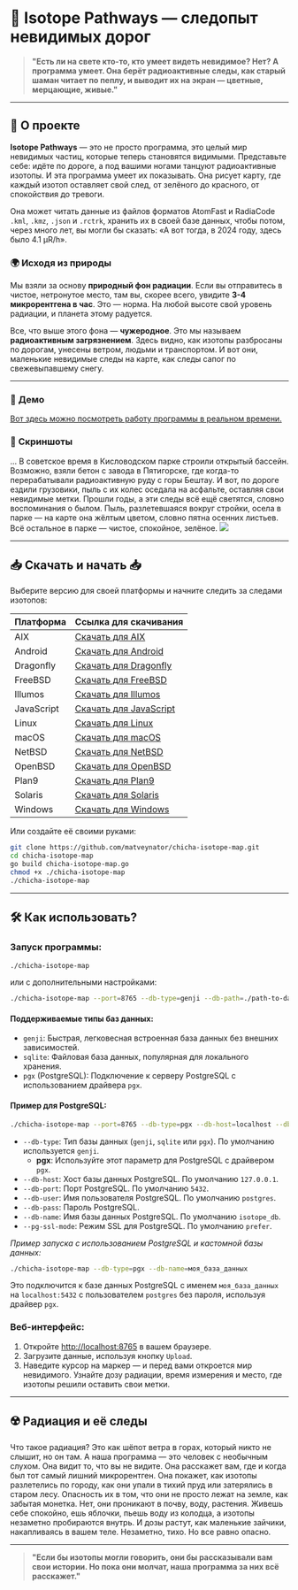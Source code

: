 # 🌌 **Isotope Pathways** — следопыт невидимых дорог

> **"Есть ли на свете кто-то, кто умеет видеть невидимое? Нет? А программа умеет. Она берёт радиоактивные следы, как старый шаман читает по пеплу, и выводит их на экран — цветные, мерцающие, живые."**

---

## 📖 **О проекте**

**Isotope Pathways** — это не просто программа, это целый мир невидимых частиц, которые теперь становятся видимыми. Представьте себе: идёте по дороге, а под вашими ногами танцуют радиоактивные изотопы. И эта программа умеет их показывать. Она рисует карту, где каждый изотоп оставляет свой след, от зелёного до красного, от спокойствия до тревоги.

Она может читать данные из файлов форматов AtomFast и RadiaCode `.kml`, `.kmz`, `.json` и `.rctrk`, хранить их в своей базе данных, чтобы потом, через много лет, вы могли бы сказать: «А вот тогда, в 2024 году, здесь было 4.1 µR/h».


### 🌍 **Исходя из природы**

Мы взяли за основу **природный фон радиации**. Если вы отправитесь в чистое, нетронутое место, там вы, скорее всего, увидите **3-4 микрорентгена в час**. Это — норма. На любой высоте свой уровень радиации, и планета этому радуется.

Все, что выше этого фона — **чужеродное**. Это мы называем **радиоактивным загрязнением**. Здесь видно, как изотопы разбросаны по дорогам, унесены ветром, людьми и транспортом. И вот они, маленькие невидимые следы на карте, как следы сапог по свежевыпавшему снегу.


---

### 📸 **Демо**

<a href="https://jutsa.ru" target="_blank">Вот здесь можно посмотреть работу программы в реальном времени.</a>



### 📸 **Скриншоты**

... В советское время в Кисловодском парке строили открытый бассейн. Возможно, взяли бетон с завода в Пятигорске, где когда-то перерабатывали радиоактивную руду с горы Бештау. И вот, по дороге ездили грузовики, пыль с их колес оседала на асфальте, оставляя свои невидимые метки. Прошли годы, а эти следы всё ещё светятся, словно воспоминания о былом. Пыль, разлетевшаяся вокруг стройки, осела в парке — на карте она жёлтым цветом, словно пятна осенних листьев. Всё остальное в парке — чистое, спокойное, зелёное.
<img src="https://repository-images.githubusercontent.com/870016860/11fd6abc-fe8b-4cd8-95c2-df1c631c8762">

---

## 📥 **Скачать и начать** 📥

Выберите версию для своей платформы и начните следить за следами изотопов:

| Платформа  | Ссылка для скачивания                                                                                 |
|------------|-------------------------------------------------------------------------------------------------------|
| AIX        | [Скачать для AIX](http://files.zabiyaka.net/chicha-isotope-map/latest/no-gui/aix/)                      |
| Android    | [Скачать для Android](http://files.zabiyaka.net/chicha-isotope-map/latest/no-gui/android/)               |
| Dragonfly  | [Скачать для Dragonfly](http://files.zabiyaka.net/chicha-isotope-map/latest/no-gui/dragonfly/)           |
| FreeBSD    | [Скачать для FreeBSD](http://files.zabiyaka.net/chicha-isotope-map/latest/no-gui/freebsd/)               |
| Illumos    | [Скачать для Illumos](http://files.zabiyaka.net/chicha-isotope-map/latest/no-gui/illumos/)               |
| JavaScript | [Скачать для JavaScript](http://files.zabiyaka.net/chicha-isotope-map/latest/no-gui/js/)                 |
| Linux      | [Скачать для Linux](http://files.zabiyaka.net/chicha-isotope-map/latest/no-gui/linux/)                   |
| macOS      | [Скачать для macOS](http://files.zabiyaka.net/chicha-isotope-map/latest/no-gui/mac/)                     |
| NetBSD     | [Скачать для NetBSD](http://files.zabiyaka.net/chicha-isotope-map/latest/no-gui/netbsd/)                 |
| OpenBSD    | [Скачать для OpenBSD](http://files.zabiyaka.net/chicha-isotope-map/latest/no-gui/openbsd/)               |
| Plan9      | [Скачать для Plan9](http://files.zabiyaka.net/chicha-isotope-map/latest/no-gui/plan9/)                   |
| Solaris    | [Скачать для Solaris](http://files.zabiyaka.net/chicha-isotope-map/latest/no-gui/solaris/)               |
| Windows    | [Скачать для Windows](http://files.zabiyaka.net/chicha-isotope-map/latest/no-gui/windows/)               |

Или создайте её своими руками:

```bash
git clone https://github.com/matveynator/chicha-isotope-map.git
cd chicha-isotope-map
go build chicha-isotope-map.go
chmod +x ./chicha-isotope-map
./chicha-isotope-map
```

---

## 🛠 **Как использовать?**

### Запуск программы:

```bash
./chicha-isotope-map
```

или с дополнительными настройками:

```bash
./chicha-isotope-map --port=8765 --db-type=genji --db-path=./path-to-database-file.8765.genji
```

#### Поддерживаемые типы баз данных:
- `genji`: Быстрая, легковесная встроенная база данных без внешних зависимостей.
- `sqlite`: Файловая база данных, популярная для локального хранения.
- `pgx` (PostgreSQL): Подключение к серверу PostgreSQL с использованием драйвера `pgx`.

#### Пример для PostgreSQL:

```bash
./chicha-isotope-map --port=8765 --db-type=pgx --db-host=localhost --db-port=5432 --db-user=postgres --db-pass=ваш_пароль --db-name=isotope_db --pg-ssl-mode=prefer
```

- `--db-type`: Тип базы данных (`genji`, `sqlite` или `pgx`). По умолчанию используется `genji`.
  - **pgx**: Используйте этот параметр для PostgreSQL с драйвером `pgx`.
- `--db-host`: Хост базы данных PostgreSQL. По умолчанию `127.0.0.1`.
- `--db-port`: Порт PostgreSQL. По умолчанию `5432`.
- `--db-user`: Имя пользователя PostgreSQL. По умолчанию `postgres`.
- `--db-pass`: Пароль PostgreSQL.
- `--db-name`: Имя базы данных PostgreSQL. По умолчанию `isotope_db`.
- `--pg-ssl-mode`: Режим SSL для PostgreSQL. По умолчанию `prefer`.

_Пример запуска с использованием PostgreSQL и кастомной базы данных:_

```bash
./chicha-isotope-map --db-type=pgx --db-name=моя_база_данных
```

Это подключится к базе данных PostgreSQL с именем `моя_база_данных` на `localhost:5432` с пользователем `postgres` без пароля, используя драйвер `pgx`.


### Веб-интерфейс:

1. Откройте <a href="http://localhost:8765" target="new">http://localhost:8765</a> в вашем браузере.
2. Загрузите данные, используя кнопку `Upload`.
3. Наведите курсор на маркер — и перед вами откроется мир невидимого. Узнайте дозу радиации, время измерения и место, где изотопы решили оставить свои метки.

---

## ☢️ **Радиация и её следы**

Что такое радиация? Это как шёпот ветра в горах, который никто не слышит, но он там. А наша программа — это человек с необычным слухом. Она видит то, что вы не видите. Она расскажет вам, где и когда был тот самый лишний микрорентген. Она покажет, как изотопы разлетелись по городу, как они упали в тихий пруд или затерялись в старом лесу. Опасность их в том, что они не просто лежат на земле, как забытая монетка. Нет, они проникают в почву, воду, растения. Живешь себе спокойно, ешь яблочки, пьешь воду из колодца, а изотопы незаметно пробираются внутрь. И дозы растут, как маленькие зайчики, накапливаясь в вашем теле. Незаметно, тихо. Но все равно опасно. 

---

> **"Если бы изотопы могли говорить, они бы рассказывали вам свои истории. Но пока они молчат, наша программа за них всё расскажет."**


